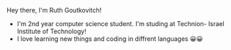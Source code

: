 Hey there, I'm Ruth Goutkovitch!

* I'm 2nd year computer science student. I'm studing at Technion- Israel Institute of Technology!
* I love learning new things and coding in diffrent languages 😀😀



